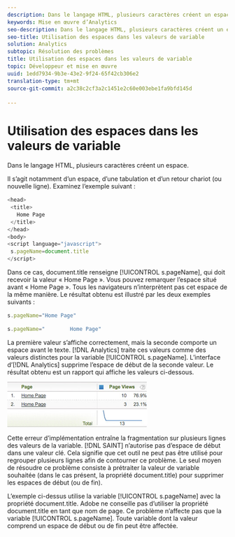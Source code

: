 ```yaml
---
description: Dans le langage HTML, plusieurs caractères créent un espace.
keywords: Mise en œuvre d’Analytics
seo-description: Dans le langage HTML, plusieurs caractères créent un espace.
seo-title: Utilisation des espaces dans les valeurs de variable
solution: Analytics
subtopic: Résolution des problèmes
title: Utilisation des espaces dans les valeurs de variable
topic: Développeur et mise en œuvre
uuid: 1edd7934-9b3e-43e2-9f24-65f42cb306e2
translation-type: tm+mt
source-git-commit: a2c38c2cf3a2c1451e2c60e003ebe1fa9bfd145d

---
```



# Utilisation des espaces dans les valeurs de variable

Dans le langage HTML, plusieurs caractères créent un espace.

Il s’agit notamment d’un espace, d’une tabulation et d’un retour chariot (ou nouvelle ligne). Examinez l’exemple suivant :

```js
<head> 
 <title> 
   Home Page 
 </title> 
</head> 
<body> 
<script language="javascript"> 
 s.pageName=document.title 
</script> 
```

Dans ce cas, document.title renseigne [!UICONTROL s.pageName], qui doit recevoir la valeur « Home Page ». Vous pouvez remarquer l’espace situé avant « Home Page ». Tous les navigateurs n’interprètent pas cet espace de la même manière. Le résultat obtenu est illustré par les deux exemples suivants :

```js
s.pageName="Home Page"
```

```js
s.pageName="        Home Page"
```

La première valeur s’affiche correctement, mais la seconde comporte un espace avant le texte. [!DNL Analytics] traite ces valeurs comme des valeurs distinctes pour la variable [!UICONTROL s.pageName]. L’interface d’[!DNL Analytics] supprime l’espace de début de la seconde valeur. Le résultat obtenu est un rapport qui affiche les valeurs ci-dessous.

![](assets/white_space.jpg)

Cette erreur d’implémentation entraîne la fragmentation sur plusieurs lignes des valeurs de la variable. [!DNL SAINT] n’autorise pas d’espace de début dans une valeur clé. Cela signifie que cet outil ne peut pas être utilisé pour regrouper plusieurs lignes afin de contourner ce problème. Le seul moyen de résoudre ce problème consiste à prétraiter la valeur de variable souhaitée (dans le cas présent, la propriété document.title) pour supprimer les espaces de début (ou de fin).

L’exemple ci-dessus utilise la variable [!UICONTROL s.pageName] avec la propriété document.title. Adobe ne conseille pas d’utiliser la propriété document.title en tant que nom de page. Ce problème n’affecte pas que la variable [!UICONTROL s.pageName]. Toute variable dont la valeur comprend un espace de début ou de fin peut être affectée.
